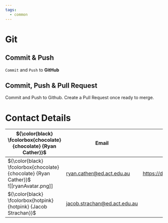 ```yaml
---
tags:
  - common
---
```

# Git

## Commit & Push

`Commit` and `Push` to **GitHub**

## Commit, Push & Pull Request

Commit and Push to Github. Create a Pull Request once ready to merge.

# Contact Details

| ${\color{black} \fcolorbox{chocolate}{chocolate} {Ryan Cather}}$                        | Email                                                                                                     | Discord                    |
| --------------------------------------------------------------------------------------- | --------------------------------------------------------------------------------------------------------- | -------------------------- |
| ${\color{black} \fcolorbox{chocolate}{chocolate} {Ryan Cather}}$<br>![[ryanAvatar.png]] | ryan.cather@ed.act.edu.au                                                                                 | https://discord.gg/R9a6msU |
| ${\color{black} \fcolorbox{hotpink}{hotpink} {Jacob Strachan}}$                         | [jacob.strachan@ed.act.edu.au](mailto:jacob.strachan@ed.act.edu.au "mailto:jacob.strachan@ed.act.edu.au") |                            |

